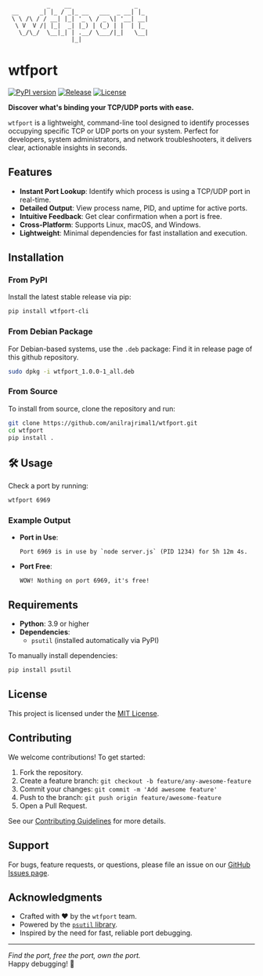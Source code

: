 ```
           _    __                  _   
 __      _| |_ / _|_ __   ___  _ __| |_ 
 \ \ /\ / / __| |_| '_ \ / _ \| '__| __|
  \ V  V /| |_|  _| |_) | (_) | |  | |_ 
   \_/\_/  \__|_| | .__/ \___/|_|   \__|
                  |_|                   
```
# wtfport

[![PyPI version](https://img.shields.io/pypi/v/wtfport-cli.svg)](https://pypi.org/project/wtfport-cli)
[![Release](https://img.shields.io/github/v/release/anilrajrimal1/wtfport)](https://github.com/anilrajrimal1/wtfport/releases)
[![License](https://img.shields.io/github/license/anilrajrimal1/wtfport)](LICENSE)

**Discover what's binding your TCP/UDP ports with ease.**

`wtfport` is a lightweight, command-line tool designed to identify processes occupying specific TCP or UDP ports on your system. Perfect for developers, system administrators, and network troubleshooters, it delivers clear, actionable insights in seconds.

## Features

- **Instant Port Lookup**: Identify which process is using a TCP/UDP port in real-time.
- **Detailed Output**: View process name, PID, and uptime for active ports.
- **Intuitive Feedback**: Get clear confirmation when a port is free.
- **Cross-Platform**: Supports Linux, macOS, and Windows.
- **Lightweight**: Minimal dependencies for fast installation and execution.

## Installation

### From PyPI
Install the latest stable release via pip:

```bash
pip install wtfport-cli
```

### From Debian Package
For Debian-based systems, use the `.deb` package:
Find it in release page of this github repository.
```bash
sudo dpkg -i wtfport_1.0.0-1_all.deb
```

### From Source
To install from source, clone the repository and run:

```bash
git clone https://github.com/anilrajrimal1/wtfport.git
cd wtfport
pip install .
```

## 🛠 Usage

Check a port by running:

```bash
wtfport 6969
```

### Example Output
- **Port in Use**:
  ```plaintext
  Port 6969 is in use by `node server.js` (PID 1234) for 5h 12m 4s.
  ```

- **Port Free**:
  ```plaintext
  WOW! Nothing on port 6969, it's free!
  ```

## Requirements

- **Python**: 3.9 or higher
- **Dependencies**:
  - `psutil` (installed automatically via PyPI)

To manually install dependencies:

```bash
pip install psutil
```

## License

This project is licensed under the [MIT License](LICENSE).

## Contributing

We welcome contributions! To get started:

1. Fork the repository.
2. Create a feature branch: `git checkout -b feature/any-awesome-feature`
3. Commit your changes: `git commit -m 'Add awesome feature'`
4. Push to the branch: `git push origin feature/awesome-feature`
5. Open a Pull Request.

See our [Contributing Guidelines](CONTRIBUTING.md) for more details.

## Support

For bugs, feature requests, or questions, please file an issue on our [GitHub Issues page](https://github.com/anilrajrimal1/wtfport/issues).

## Acknowledgments

- Crafted with ❤️ by the `wtfport` team.
- Powered by the [`psutil` library](https://github.com/giampaolo/psutil).
- Inspired by the need for fast, reliable port debugging.

---

*Find the port, free the port, own the port.*  
Happy debugging! 🐞
```
